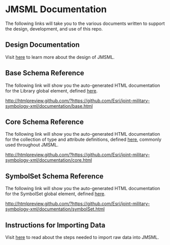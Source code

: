 # JMSML Documentation #

The following links will take you to the various documents written to support the design, development, and use of this repo.

## Design Documentation ##
Visit [here](DESIGN_DOC.md) to learn more about the design of JMSML.

## Base Schema Reference ##
The following link will show you the auto-generated HTML documentation for the Library global element, defined [here](https://github.com/Esri/joint-military-symbology-xml/blob/master/schema/base.xsd).

http://htmlpreview.github.com/?https://github.com/Esri/joint-military-symbology-xml/documentation/base.html

## Core Schema Reference ##
The following link will show you the auto-generated HTML documentation for the collection of type and attribute definitions, defined [here](https://github.com/Esri/joint-military-symbology-xml/blob/master/schema/core.xsd), commonly used throughout JMSML.

http://htmlpreview.github.com/?https://github.com/Esri/joint-military-symbology-xml/documentation/core.html

## SymbolSet Schema Reference ##
The following link will show you the auto-generated HTML documentation for the SymbolSet global element, defined [here](https://github.com/Esri/joint-military-symbology-xml/blob/master/schema/symbolSet.xsd).

http://htmlpreview.github.com/?https://github.com/Esri/joint-military-symbology-xml/documentation/symbolSet.html

## Instructions for Importing Data ##
Visit [here](DATA_IMPORT.md) to read about the steps needed to import raw data into JMSML.